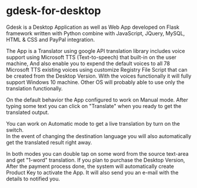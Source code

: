 # gdesk-for-desktop


Gdesk is a Desktop Application as well as Web App developed on Flask framework written with Python combine with JavaScript, 
JQuery, MySQL, HTML & CSS and PayPal integration.

The App is a Translator using google API translation library includes voice support using Microsoft TTS (Text-to-speech) 
that built-in on the user machine, And also enable you to expend the default voices to all 78 Microsoft TTS existing voices 
using customize Registry File Script that can be created from the Desktop Version. 
With the voices functionally it will fully support Windows 10 machine. Other OS will probably able to use only the translation functionally.

On the default behavior the App configured to work on Manual mode. 
After typing some text you can click on "Translate" when you ready to get the translated output.

You can work on Automatic mode to get a live translation by turn on the switch.  
In the event of changing the destination language you will also automatically get the translated result right away.

In both modes you can double tap on some word from the source text-area and get "1-word" translation.
If you plan to purchase the Desktop Version, After the payment process done, the system will automatically create Product Key to activate the App. It will also send you an e-mail with the details to notified you.
